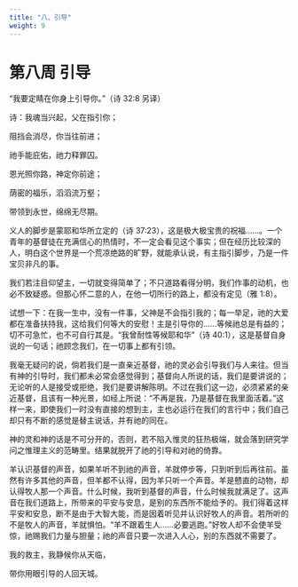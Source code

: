 ```yaml
---
title: "八、引导"
weight: 9
---
```


# 第八周 引导

“我要定睛在你身上引导你。”（诗 32:8 另译）

诗：我魂当兴起，父在指引你；

阻挡会消尽，你当往前进；

祂手能庇佑，祂力释罪囚。

恩光照你路，神定你前途；

荫密的福乐，滔滔流万壑；

带领到永世，绵绵无尽期。

义人的脚步是蒙耶和华所立定的（诗 37:23），这是极大极宝贵的祝福……。一个青年的基督徒在充满信心的热情时，不一定会看见这个事实；但在经历比较深的人，明白这个世界是一个荒凉绝路的旷野，就能承认说，有主指引脚步，乃是一件宝贝非凡的事。

我们若注目仰望主，一切就变得简单了；不只道路看得分明，我们作事的动机，也必不致疑惑。但那心怀二意的人，在他一切所行的路上，都没有定见（雅 1:8）。

试想一下：在我一生中，没有一件事，父神是不会指引我的；每一举足，祂的大爱都在准备扶持我，这给我们何等大的安慰！主是引导你的……等候祂总是有益的；切不可急忙，也不可自行其是。“我曾耐性等候耶和华”（诗 40:1），这是基督自身说的一句话；祂顾念我们，在一切事上都有引领。

我毫无疑问的说，倘若我们是一直亲近基督，祂的灵必会引导我们与人来往。但当有神的引导时，我们都未必常会感觉得到；基督向人所说的话，我们是要讲说的；无论听的人是接受或拒绝，我们是要讲解陈明。不过在我们这一边，必须紧紧的亲近基督，且该有一种光景，如经上所说：“不再是我，乃是基督在我里面活着。”这样一来，即使我们一时没有直接的想到主，主也必运行在我们的言行中；我们自己却只有不断的感觉是替主说话，并有祂的同在。

神的灵和神的话是不可分开的，否则，若不陷入惟灵的狂热极端，就会落到研究学问之惟理主义的范畴里。结果就脱开了祂的引导和对祂的倚靠。

羊认识基督的声音，如果羊听不到祂的声音，羊就停步等，只到听到后再往前。虽然有许多其他的声音，但羊都不认得，因为羊只听一个声音。羊是戆直的动物，却认得牧人那一个声音。什么时候，我听到基督的声音，什么时候我就满足了。这声音在我们道路上，所带来的平安与安息，是别的东西所不能给予的。我们得着这样平安和安息，断不是由于大智大能，而是因着听见并认识好牧人的声音。若所听的不是牧人的声音，羊就惧怕。“羊不跟着生人……必要逃跑。”好牧人却不会使羊受惊，祂赐我们力量与胆量；祂的声音只要一次进入人心，别的东西就不需要了。

我的救主，我静候你从天临，

带你用眼引导的人回天城。

